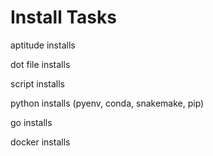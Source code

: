 # Install Tasks

aptitude installs

dot file installs

script installs

python installs (pyenv, conda, snakemake, pip)

go installs

docker installs

